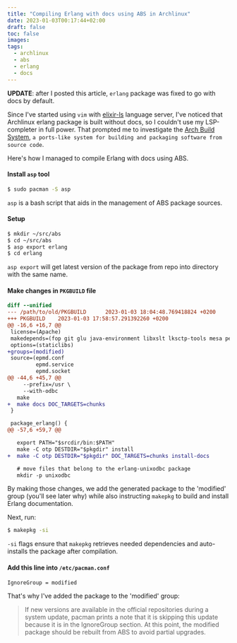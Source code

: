 ```yaml
---
title: "Compiling Erlang with docs using ABS in Archlinux"
date: 2023-01-03T00:17:44+02:00
draft: false
toc: false
images:
tags: 
  - archlinux
  - abs
  - erlang
  - docs
---
```


**UPDATE**: after I posted this article, `erlang` package was fixed to go with docs by default.

Since I've started using `vim` with [elixir-ls](https://github.com/elixir-lsp/elixir-ls) language
server, I've noticed that Archlinux erlang package is built without docs, so I couldn't use my
LSP-completer in full power. That prompted me to investigate the [Arch Build System](https://wiki.archlinux.org/title/Arch_Build_System), `a ports-like
system for building and packaging software from source code`.

Here's how I managed to compile Erlang with docs using ABS.

#### Install `asp` tool

```bash
$ sudo pacman -S asp
```

`asp` is a bash script that aids in the management of ABS package sources. 

#### Setup

```bash
$ mkdir ~/src/abs
$ cd ~/src/abs
$ asp export erlang
$ cd erlang
```

`asp export` will get latest version of the package from repo into directory with the same name.

#### Make changes in `PKGBUILD` file

```diff
diff --unified
--- /path/to/old/PKGBUILD      2023-01-03 18:04:48.769418824 +0200
+++ PKGBUILD    2023-01-03 17:58:57.291392260 +0200
@@ -16,6 +16,7 @@
 license=(Apache)
 makedepends=(fop git glu java-environment libxslt lksctp-tools mesa perl unixodbc wxwidgets-gtk3)
 options=(staticlibs)
+groups=(modified)
 source=(epmd.conf
         epmd.service
         epmd.socket
@@ -44,6 +45,7 @@
     --prefix=/usr \
     --with-odbc
   make
+  make docs DOC_TARGETS=chunks
 }

 package_erlang() {
@@ -57,6 +59,7 @@

   export PATH="$srcdir/bin:$PATH"
   make -C otp DESTDIR="$pkgdir" install
+  make -C otp DESTDIR="$pkgdir" DOC_TARGETS=chunks install-docs

   # move files that belong to the erlang-unixodbc package
   mkdir -p unixodbc
```

By making those changes, we add the generated package to the 'modified' group (you'll see later why)
while also instructing `makepkg` to build and install Erlang documentation.

Next, run:

```bash
$ makepkg -si
```

`-si` flags ensure that `makepkg` retrieves needed dependencies and auto-installs the package after
compilation.

#### Add this line into `/etc/pacman.conf`

```console
IgnoreGroup = modified
```

That's why I've added the package to the 'modified' group:

> If new versions are available in the official repositories during a system update, pacman prints 
> a note that it is skipping this update because it is in the IgnoreGroup section. At this point, 
> the modified package should be rebuilt from ABS to avoid partial upgrades.

